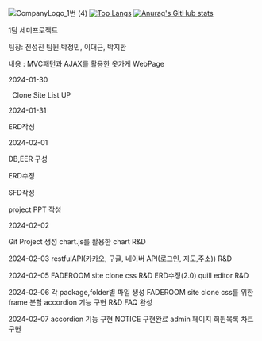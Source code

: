 
![CompanyLogo_1번 (4)](https://github.com/zlzlwn/Team1_project/assets/83982135/e10b44d6-fe51-48ab-afe7-cb36be84182d)
[![Top Langs](https://github-readme-stats.vercel.app/api/top-langs/?username=zlzlwn)](https://github.com/anuraghazra/github-readme-stats)
[![Anurag's GitHub stats](https://github-readme-stats.vercel.app/api?username=zlzlwn)](https://github.com/anuraghazra/github-readme-stats)

1팀 세미프로젝트

팀장: 진성진 팀원:박정민, 이대근, 박지환

내용 : MVC패턴과 AJAX를 활용한 옷가게 WebPage

2024-01-30

&nbsp; Clone Site List UP 

2024-01-31

ERD작성

2024-02-01

  DB,EER 구성

  ERD수정

  SFD작성

  project PPT 작성

2024-02-02

 Git Project 생성
 chart.js를 활용한 chart R&D

2024-02-03
restfulAPI(카카오, 구글, 네이버 API(로그인, 지도,주소)) R&D
 

2024-02-05
FADEROOM site clone css R&D
ERD수정(2.0)
quill editor R&D
 


2024-02-06
각 package,folder별 파일 생성
FADEROOM site clone css를 위한 frame 분할
accordion 기능 구현 R&D 
FAQ 완성

2024-02-07
accordion 기능 구현
NOTICE 구현완료
admin 페이지 회원목록 차트 구현 










